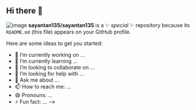 ## Hi there 👋

![image](https://user-images.githubusercontent.com/78019549/145362995-bd2d8db5-f175-4712-b445-fd478bed4607.png)
**sayantan135/sayantan135** is a ✨ _special_ ✨ repository because its `README.md` (this file) appears on your GitHub profile.

Here are some ideas to get you started:

- 🔭 I’m currently working on ...
- 🌱 I’m currently learning ...
- 👯 I’m looking to collaborate on ...
- 🤔 I’m looking for help with ...
- 💬 Ask me about ...
- 📫 How to reach me: ...
- 😄 Pronouns: ...
- ⚡ Fun fact: ...
-->
